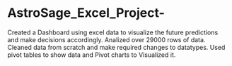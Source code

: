 # AstroSage_Excel_Project-
Created a Dashboard using excel data to visualize the future predictions and make decisions accordingly.
Analized over 29000 rows of data. 
Cleaned data from scratch and make required changes to datatypes.
Used pivot tables to show data and Pivot charts to Visualized it.

